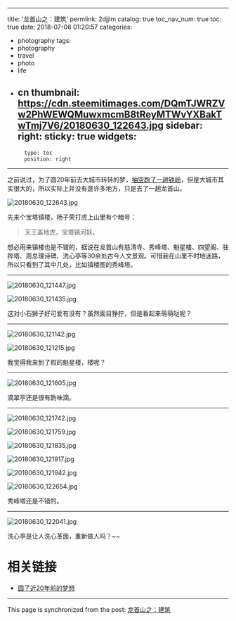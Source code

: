 
---
title: '龙首山之：建筑'
permlink: 2djjlm
catalog: true
toc_nav_num: true
toc: true
date: 2018-07-06 01:20:57
categories:
- photography
tags:
- photography
- travel
- photo
- life
- cn
thumbnail: https://cdn.steemitimages.com/DQmTJWRZVw2PhWEWQMuwxmcmB8tReyMTWvYXBakTwTmj7V6/20180630_122643.jpg
sidebar:
    right:
        sticky: true
widgets:
    -
        type: toc
        position: right
---


之前说过，为了圆20年前去大城市转转的梦，[抽空跑了一趟铁岭](https://steemit.com/photography/@oflyhigh/20)，但是大城市其实很大的，所以实际上并没有逛许多地方，只是去了一趟龙首山。

![20180630_122643.jpg](https://cdn.steemitimages.com/DQmTJWRZVw2PhWEWQMuwxmcmB8tReyMTWvYXBakTwTmj7V6/20180630_122643.jpg)

先来个宝塔镇楼，杨子荣打虎上山里有个暗号：
>天王盖地虎，宝塔镇河妖。

想必用来镇楼也是不错的，据说在龙首山有慈清寺、秀峰塔、魁星楼、四望阁、驻跸塔、周总理诗碑、洗心亭等30余处古今人文景观。可惜我在山里不时地迷路，所以只看到了其中几处，比如镇楼图的秀峰塔。

----

![20180630_121447.jpg](https://cdn.steemitimages.com/DQmUudGqpVswL3Ke4AnSfHHt8c1FuEgJpV1BZaXQVzgdtY1/20180630_121447.jpg)

![20180630_121435.jpg](https://cdn.steemitimages.com/DQmWiseQ4kHn97yi8MVjAxAU3iUdnNBNGfxF7CXSK2Lagtz/20180630_121435.jpg)

这对小石狮子好可爱有没有？虽然面目狰狞，但是看起来萌萌哒呢？

----

![20180630_121142.jpg](https://cdn.steemitimages.com/DQmeKfuStmvqG7LdP4nfKgkATjAecqszXQPXSEeZSZgQuSi/20180630_121142.jpg)

![20180630_121215.jpg](https://cdn.steemitimages.com/DQmWRUG3QK1W3y6kbHgFK4Rcye8nAZQv23D5isWk115xtME/20180630_121215.jpg)

我觉得我来到了假的魁星楼，楼呢？

----

![20180630_121605.jpg](https://cdn.steemitimages.com/DQmTC9EsmNJ5AEvq3R7niNbLhnDc6MjrstLd7dj7SoFD5qb/20180630_121605.jpg)

滴翠亭还是很有韵味滴。

----

![20180630_121742.jpg](https://cdn.steemitimages.com/DQmUH3aN9w1PcNBDiJd3Fh9ycXySH1Lc79dC42RVZ4T9jvx/20180630_121742.jpg)

![20180630_121759.jpg](https://cdn.steemitimages.com/DQmU8T1jWDydD92Px1obwaH1KN9yVx3gGGRJPAYBYbEsaH7/20180630_121759.jpg)

![20180630_121835.jpg](https://cdn.steemitimages.com/DQmRwk1WhQm4G96SKpvHFcj7SrzNQLBPXPowS1tNvXsFZM9/20180630_121835.jpg)

![20180630_121917.jpg](https://cdn.steemitimages.com/DQmTgkmjtm2cYjx8ULP6j8pR25sgfcx8tgoj4YwP4s1XSQy/20180630_121917.jpg)

![20180630_121942.jpg](https://cdn.steemitimages.com/DQmPVvQpXMmv6Up7oRiwEkwuYvNFHcJyJf83jDb5Lxs1nhT/20180630_121942.jpg)

![20180630_122654.jpg](https://cdn.steemitimages.com/DQmWDDSwkwfgp3GNAk6XBYQyrGWnfDMrcECumacGkWb7or8/20180630_122654.jpg)

秀峰塔还是不错的。

----

![20180630_122041.jpg](https://cdn.steemitimages.com/DQmbMhTmxca8WyFMfJ6jKv412qBBFQ5mEgXptuAgBiPk4tJ/20180630_122041.jpg)

洗心亭是让人洗心革面，重新做人吗？~~



# 相关链接

* [圆了近20年前的梦想](https://steemit.com/photography/@oflyhigh/20)

- - -

This page is synchronized from the post: [龙首山之：建筑](https://steemit.com/@oflyhigh/2djjlm)
